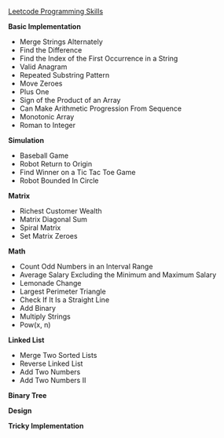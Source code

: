 [Leetcode Programming Skills](https://leetcode.com/studyplan/programming-skills/)

**Basic Implementation**

- Merge Strings Alternately
- Find the Difference
- Find the Index of the First Occurrence in a String
- Valid Anagram
- Repeated Substring Pattern
- Move Zeroes
- Plus One
- Sign of the Product of an Array
- Can Make Arithmetic Progression From Sequence
- Monotonic Array
- Roman to Integer

**Simulation**

- Baseball Game
- Robot Return to Origin
- Find Winner on a Tic Tac Toe Game
- Robot Bounded In Circle

**Matrix**

- Richest Customer Wealth
- Matrix Diagonal Sum
- Spiral Matrix
- Set Matrix Zeroes

**Math**

- Count Odd Numbers in an Interval Range
- Average Salary Excluding the Minimum and Maximum Salary
- Lemonade Change
- Largest Perimeter Triangle
- Check If It Is a Straight Line
- Add Binary
- Multiply Strings
- Pow(x, n)

**Linked List**

- Merge Two Sorted Lists
- Reverse Linked List
- Add Two Numbers
- Add Two Numbers II

**Binary Tree**

**Design**

**Tricky Implementation**